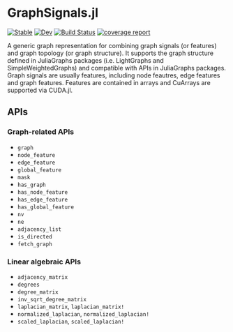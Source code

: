 # GraphSignals.jl

[![Stable](https://img.shields.io/badge/docs-stable-blue.svg)](https://yuehhua.github.io/GraphSignals.jl/stable)
[![Dev](https://img.shields.io/badge/docs-dev-blue.svg)](https://yuehhua.github.io/GraphSignals.jl/dev)
[![Build Status](https://travis-ci.org/yuehhua/GraphSignals.jl.svg?branch=master)](https://travis-ci.org/yuehhua/GraphSignals.jl)
[![coverage report](https://gitlab.com/JuliaGPU/GraphSignals.jl/badges/master/coverage.svg)](https://gitlab.com/JuliaGPU/GraphSignals.jl/commits/master)

A generic graph representation for combining graph signals (or features) and graph topology (or graph structure). It supports the graph structure defined in JuliaGraphs packages (i.e. LightGraphs and SimpleWeightedGraphs) and compatible with APIs in JuliaGraphs packages. Graph signals are usually features, including node feautres, edge features and graph features. Features are contained in arrays and CuArrays are supported via CUDA.jl.

## APIs

### Graph-related APIs

* `graph`
* `node_feature`
* `edge_feature`
* `global_feature`
* `mask`
* `has_graph`
* `has_node_feature`
* `has_edge_feature`
* `has_global_feature`
* `nv`
* `ne`
* `adjacency_list`
* `is_directed`
* `fetch_graph`

### Linear algebraic APIs

* `adjacency_matrix`
* `degrees`
* `degree_matrix`
* `inv_sqrt_degree_matrix`
* `laplacian_matrix`, `laplacian_matrix!`
* `normalized_laplacian`, `normalized_laplacian!`
* `scaled_laplacian`, `scaled_laplacian!`
